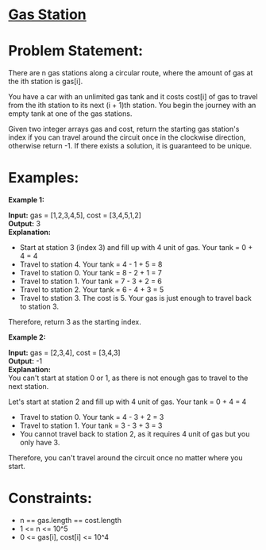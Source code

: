 # [Gas Station](https://github.com/surya8980/Greedy_Problems/blob/main/GasStation/Solution.java)
# Problem Statement:
There are n gas stations along a circular route, where the amount of gas at the ith station is gas[i].

You have a car with an unlimited gas tank and it costs cost[i] of gas to travel from the ith station to its next (i + 1)th station. You begin the journey with an empty tank at one of the gas stations.

Given two integer arrays gas and cost, return the starting gas station's index if you can travel around the circuit once in the clockwise direction, otherwise return -1. If there exists a solution, it is guaranteed to be unique.

 # Examples:

**Example 1:**

**Input:** gas = [1,2,3,4,5], cost = [3,4,5,1,2]   
**Output:** 3   
**Explanation:**    
- Start at station 3 (index 3) and fill up with 4 unit of gas. Your tank = 0 + 4 = 4
- Travel to station 4. Your tank = 4 - 1 + 5 = 8
- Travel to station 0. Your tank = 8 - 2 + 1 = 7
- Travel to station 1. Your tank = 7 - 3 + 2 = 6
- Travel to station 2. Your tank = 6 - 4 + 3 = 5
- Travel to station 3. The cost is 5. Your gas is just enough to travel back to station 3.

Therefore, return 3 as the starting index.

**Example 2:**

**Input:** gas = [2,3,4], cost = [3,4,3]  
**Output:** -1  
**Explanation:**    
You can't start at station 0 or 1, as there is not enough gas to travel to the next station.

Let's start at station 2 and fill up with 4 unit of gas. Your tank = 0 + 4 = 4
- Travel to station 0. Your tank = 4 - 3 + 2 = 3
- Travel to station 1. Your tank = 3 - 3 + 3 = 3
- You cannot travel back to station 2, as it requires 4 unit of gas but you only have 3.

Therefore, you can't travel around the circuit once no matter where you start.
 

# Constraints:

- n == gas.length == cost.length
- 1 <= n <= 10^5
- 0 <= gas[i], cost[i] <= 10^4
